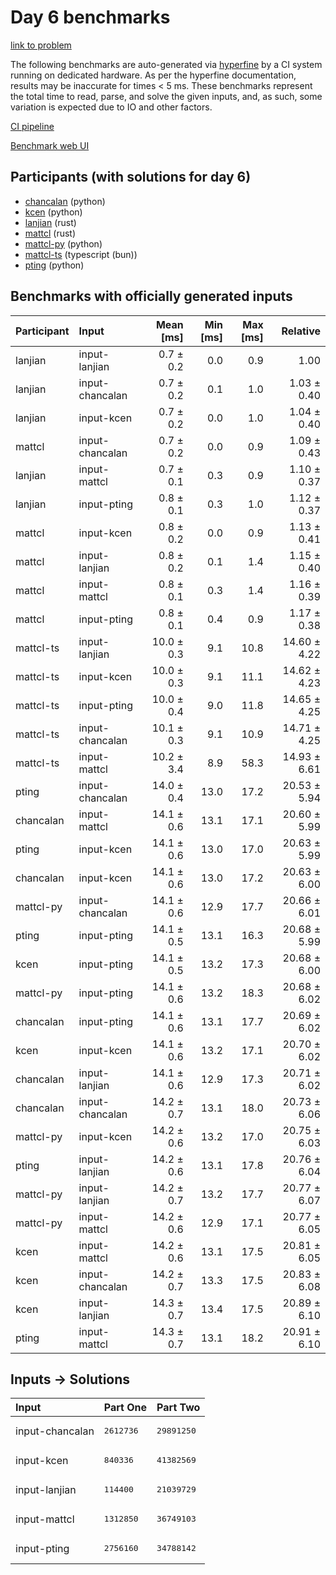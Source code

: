 # Day 6 benchmarks

[link to problem](https://adventofcode.com/2023/day/6)

The following benchmarks are auto-generated via
[hyperfine](https://github.com/sharkdp/hyperfine) by a CI system running on
dedicated hardware. As per the hyperfine documentation, results may be
inaccurate for times < 5 ms. These benchmarks represent the total time to read,
parse, and solve the given inputs, and, as such, some variation is expected due
to IO and other factors.

[CI pipeline](http://ci.papercode.net:8080/teams/main/pipelines/aoc2023)

[Benchmark web UI](https://aoc.ancalagon.black)


## Participants (with solutions for day 6)

- [chancalan](https://github.com/chancalan/aoc2023) (python)
- [kcen](https://github.com/kcen/aoc2023) (python)
- [lanjian](https://github.com/lanjian/aoc-2023) (rust)
- [mattcl](https://github.com/mattcl/aoc2023) (rust)
- [mattcl-py](https://github.com/mattcl/aoc2023-py) (python)
- [mattcl-ts](https://github.com/mattcl/aoc2023-js) (typescript (bun))
- [pting](https://github.com/pting/aoc2023) (python)


## Benchmarks with officially generated inputs

| Participant | Input | Mean [ms] | Min [ms] | Max [ms] | Relative |
|:---|:---|---:|---:|---:|---:|
| lanjian | input-lanjian | 0.7 ± 0.2 | 0.0 | 0.9 | 1.00 |
| lanjian | input-chancalan | 0.7 ± 0.2 | 0.1 | 1.0 | 1.03 ± 0.40 |
| lanjian | input-kcen | 0.7 ± 0.2 | 0.0 | 1.0 | 1.04 ± 0.40 |
| mattcl | input-chancalan | 0.7 ± 0.2 | 0.0 | 0.9 | 1.09 ± 0.43 |
| lanjian | input-mattcl | 0.7 ± 0.1 | 0.3 | 0.9 | 1.10 ± 0.37 |
| lanjian | input-pting | 0.8 ± 0.1 | 0.3 | 1.0 | 1.12 ± 0.37 |
| mattcl | input-kcen | 0.8 ± 0.2 | 0.0 | 0.9 | 1.13 ± 0.41 |
| mattcl | input-lanjian | 0.8 ± 0.2 | 0.1 | 1.4 | 1.15 ± 0.40 |
| mattcl | input-mattcl | 0.8 ± 0.1 | 0.3 | 1.4 | 1.16 ± 0.39 |
| mattcl | input-pting | 0.8 ± 0.1 | 0.4 | 0.9 | 1.17 ± 0.38 |
| mattcl-ts | input-lanjian | 10.0 ± 0.3 | 9.1 | 10.8 | 14.60 ± 4.22 |
| mattcl-ts | input-kcen | 10.0 ± 0.3 | 9.1 | 11.1 | 14.62 ± 4.23 |
| mattcl-ts | input-pting | 10.0 ± 0.4 | 9.0 | 11.8 | 14.65 ± 4.25 |
| mattcl-ts | input-chancalan | 10.1 ± 0.3 | 9.1 | 10.9 | 14.71 ± 4.25 |
| mattcl-ts | input-mattcl | 10.2 ± 3.4 | 8.9 | 58.3 | 14.93 ± 6.61 |
| pting | input-chancalan | 14.0 ± 0.4 | 13.0 | 17.2 | 20.53 ± 5.94 |
| chancalan | input-mattcl | 14.1 ± 0.6 | 13.1 | 17.1 | 20.60 ± 5.99 |
| pting | input-kcen | 14.1 ± 0.6 | 13.0 | 17.0 | 20.63 ± 5.99 |
| chancalan | input-kcen | 14.1 ± 0.6 | 13.0 | 17.2 | 20.63 ± 6.00 |
| mattcl-py | input-chancalan | 14.1 ± 0.6 | 12.9 | 17.7 | 20.66 ± 6.01 |
| pting | input-pting | 14.1 ± 0.5 | 13.1 | 16.3 | 20.68 ± 5.99 |
| kcen | input-pting | 14.1 ± 0.5 | 13.2 | 17.3 | 20.68 ± 6.00 |
| mattcl-py | input-pting | 14.1 ± 0.6 | 13.2 | 18.3 | 20.68 ± 6.02 |
| chancalan | input-pting | 14.1 ± 0.6 | 13.1 | 17.7 | 20.69 ± 6.02 |
| kcen | input-kcen | 14.1 ± 0.6 | 13.2 | 17.1 | 20.70 ± 6.02 |
| chancalan | input-lanjian | 14.1 ± 0.6 | 12.9 | 17.3 | 20.71 ± 6.02 |
| chancalan | input-chancalan | 14.2 ± 0.7 | 13.1 | 18.0 | 20.73 ± 6.06 |
| mattcl-py | input-kcen | 14.2 ± 0.6 | 13.2 | 17.0 | 20.75 ± 6.03 |
| pting | input-lanjian | 14.2 ± 0.6 | 13.1 | 17.8 | 20.76 ± 6.04 |
| mattcl-py | input-lanjian | 14.2 ± 0.7 | 13.2 | 17.7 | 20.77 ± 6.07 |
| mattcl-py | input-mattcl | 14.2 ± 0.6 | 12.9 | 17.1 | 20.77 ± 6.05 |
| kcen | input-mattcl | 14.2 ± 0.6 | 13.1 | 17.5 | 20.81 ± 6.05 |
| kcen | input-chancalan | 14.2 ± 0.7 | 13.3 | 17.5 | 20.83 ± 6.08 |
| kcen | input-lanjian | 14.3 ± 0.7 | 13.4 | 17.5 | 20.89 ± 6.10 |
| pting | input-mattcl | 14.3 ± 0.7 | 13.1 | 18.2 | 20.91 ± 6.10 |


## Inputs -> Solutions

| Input | Part One | Part Two |
|:---|:---|:---|
|input-chancalan|<pre>2612736</pre>|<pre>29891250</pre>|
|input-kcen|<pre>840336</pre>|<pre>41382569</pre>|
|input-lanjian|<pre>114400</pre>|<pre>21039729</pre>|
|input-mattcl|<pre>1312850</pre>|<pre>36749103</pre>|
|input-pting|<pre>2756160</pre>|<pre>34788142</pre>|